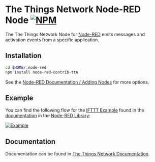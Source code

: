 # The Things Network Node-RED Node [![NPM](https://img.shields.io/npm/v/node-red-contrib-ttn.svg?maxAge=2592000)](http://flows.nodered.org/node/node-red-contrib-ttn)

The The Things Network Node for [Node-RED](http://nodered.org) emits messages and activation events from a specific application.

## Installation

```bash
cd $HOME/.node-red
npm install node-red-contrib-ttn
```

See the [Node-RED Documentation / Adding Nodes](http://nodered.org/docs/getting-started/adding-nodes) for more options.

## Example

You can find the following flow for the [IFTTT Example](https://www.thethingsnetwork.org/docs/node-red/#example-ifttt) found in the [documentation](https://www.thethingsnetwork.org/docs/node-red/) in the  [Node-RED Library](http://flows.nodered.org/flow/2d475e136cda21c3d642b0da66e565fe):

[![Example](https://www.thethingsnetwork.org/docs/node-red/node-red-ifttt-flow.png)](http://flows.nodered.org/flow/2d475e136cda21c3d642b0da66e565fe)

## Documentation

Documentation can be found in [The Things Network Documentation](https://www.thethingsnetwork.org/docs/node-red/).
